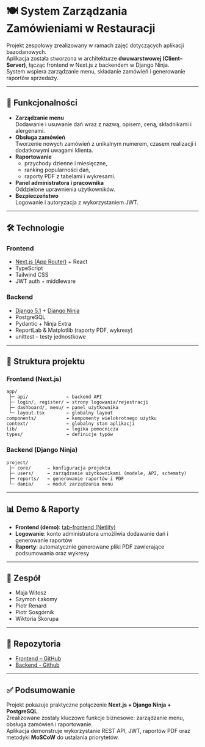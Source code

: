 # 🍽️ System Zarządzania Zamówieniami w Restauracji  

Projekt zespołowy zrealizowany w ramach zajęć dotyczących aplikacji bazodanowych.  
Aplikacja została stworzona w architekturze **dwuwarstwowej (Client–Server)**, łącząc frontend w Next.js z backendem w Django Ninja.  
System wspiera zarządzanie menu, składanie zamówień i generowanie raportów sprzedaży.  

---

## 🚀 Funkcjonalności

- **Zarządzanie menu**  
  Dodawanie i usuwanie dań wraz z nazwą, opisem, ceną, składnikami i alergenami.  
- **Obsługa zamówień**  
  Tworzenie nowych zamówień z unikalnym numerem, czasem realizacji i dodatkowymi uwagami klienta.  
- **Raportowanie**  
  - przychody dzienne i miesięczne,  
  - ranking popularności dań,  
  - raporty PDF z tabelami i wykresami.  
- **Panel administratora i pracownika**  
  Oddzielone uprawnienia użytkowników.  
- **Bezpieczeństwo**  
  Logowanie i autoryzacja z wykorzystaniem JWT.  

---

## 🛠️ Technologie

### Frontend
- [Next.js (App Router)](https://nextjs.org/) + React  
- TypeScript  
- Tailwind CSS  
- JWT auth + middleware  

### Backend
- [Django 5.1](https://www.djangoproject.com/) + [Django Ninja](https://django-ninja.dev/)  
- PostgreSQL  
- Pydantic + Ninja Extra  
- ReportLab & Matplotlib (raporty PDF, wykresy)  
- unittest – testy jednostkowe  

---

## 📂 Struktura projektu

### Frontend (Next.js)
```
app/
 ├─ api/              ← backend API
 ├─ login/, register/ ← strony logowania/rejestracji
 ├─ dashboard/, menu/ ← panel użytkownika
 └─ layout.tsx        ← globalny layout
components/           ← komponenty wielokrotnego użytku
context/              ← globalny stan aplikacji
lib/                  ← logika pomocnicza
types/                ← definicje typów
```

### Backend (Django Ninja)
```
project/
 ├─ core/      ← konfiguracja projektu
 ├─ users/     ← zarządzanie użytkownikami (modele, API, schematy)
 ├─ reports/   ← generowanie raportów i PDF
 └─ dania/     ← moduł zarządzania menu
```

---

## 📊 Demo & Raporty

- **Frontend (demo)**: [tab-frontend (Netlify)](https://tab-frontentd.netlify.app/)  
- **Logowanie**: konto administratora umożliwia dodawanie dań i generowanie raportów  
- **Raporty**: automatycznie generowane pliki PDF zawierające podsumowania oraz wykresy  

---

## 👥 Zespół

- Maja Witosz  
- Szymon Łakomy 
- Piotr Renard  
- Piotr Sosgórnik  
- Wiktoria Skorupa  

---

## 🔗 Repozytoria

- [Frontend – GitHub](https://github.com/majawitosz/tab-frontend)  
- [Backend - Github](https://github.com/majawitosz/tab-backend)

---

## ✅ Podsumowanie

Projekt pokazuje praktyczne połączenie **Next.js + Django Ninja + PostgreSQL**.  
Zrealizowane zostały kluczowe funkcje biznesowe: zarządzanie menu, obsługa zamówień i raportowanie.  
Aplikacja demonstruje wykorzystanie REST API, JWT, raportów PDF oraz metodyki **MoSCoW** do ustalania priorytetów.  

